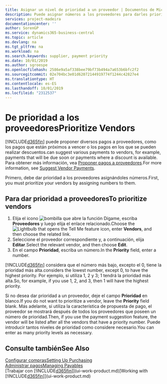 ```yaml
---
title: Asignar un nivel de prioridad a un proveedor | Documentos de Microsoft
description: Puede asignar números a los proveedores para darles prioridad y facilitar las sugerencias de pago en Business Central.
services: project-madeira
documentationcenter: ''
author: SorenGP
ms.service: dynamics365-business-central
ms.topic: article
ms.devlang: na
ms.tgt_pltfrm: na
ms.workload: na
ms.search.keywords: supplier, payment priority
ms.date: 10/01/2019
ms.author: sgroespe
ms.openlocfilehash: 2586e9a5af338bee79bf73b494a7a653b6bfc2f2
ms.sourcegitcommit: 02e704bc3e01d62072144919774f1244c42827e4
ms.translationtype: HT
ms.contentlocale: es-ES
ms.lasthandoff: 10/01/2019
ms.locfileid: "2312537"
---
```

# <a name="prioritize-vendors"></a><span data-ttu-id="73918-103">De prioridad a los proveedores</span><span class="sxs-lookup"><span data-stu-id="73918-103">Prioritize Vendors</span></span>
[!INCLUDE[d365fin](includes/d365fin_md.md)] <span data-ttu-id="73918-104">puede proponer diversos pagos a proveedores, como los pagos que están próximos a vencer o los pagos en los que se pueden realizar descuentos.</span><span class="sxs-lookup"><span data-stu-id="73918-104">can suggest various payments to vendors, for example, payments that will be due soon or payments where a discount is available.</span></span> <span data-ttu-id="73918-105">Para obtener más información, vea [Proponer pagos a proveedores](payables-how-suggest-vendor-payments.md).</span><span class="sxs-lookup"><span data-stu-id="73918-105">For more information, see [Suggest Vendor Payments](payables-how-suggest-vendor-payments.md).</span></span>

<span data-ttu-id="73918-106">Primero, debe dar prioridad a los proveedores asignándoles números.</span><span class="sxs-lookup"><span data-stu-id="73918-106">First, you must prioritize your vendors by assigning numbers to them.</span></span>

## <a name="to-prioritize-vendors"></a><span data-ttu-id="73918-107">Para dar prioridad a proveedores</span><span class="sxs-lookup"><span data-stu-id="73918-107">To prioritize vendors</span></span>
1. <span data-ttu-id="73918-108">Elija el icono ![bombilla que abre la función Dígame](media/ui-search/search_small.png "Dígame que desea hacer"), escriba **Proveedores** y luego elija el enlace relacionado.</span><span class="sxs-lookup"><span data-stu-id="73918-108">Choose the ![Lightbulb that opens the Tell Me feature](media/ui-search/search_small.png "Tell me what you want to do") icon, enter **Vendors**, and then choose the related link.</span></span>
2. <span data-ttu-id="73918-109">Seleccione el proveedor correspondiente y, a continuación, elija **Editar**.</span><span class="sxs-lookup"><span data-stu-id="73918-109">Select the relevant vendor, and then choose **Edit**.</span></span>
3. <span data-ttu-id="73918-110">En el campo **Prioridad**, escriba un número.</span><span class="sxs-lookup"><span data-stu-id="73918-110">In the **Priority** field, enter a number.</span></span>

[!INCLUDE[d365fin](includes/d365fin_md.md)] <span data-ttu-id="73918-111">considera que el número más bajo, excepto el 0, tiene la prioridad más alta.</span><span class="sxs-lookup"><span data-stu-id="73918-111">considers the lowest number, except 0, to have the highest priority.</span></span> <span data-ttu-id="73918-112">Por ejemplo, si utiliza 1, 2 y 3; 1 tendrá la prioridad más alta.</span><span class="sxs-lookup"><span data-stu-id="73918-112">So, for example, if you use 1, 2, and 3, then 1 will have the highest priority.</span></span>

<span data-ttu-id="73918-113">Si no desea dar prioridad a un proveedor, deje el campo **Prioridad** en blanco.</span><span class="sxs-lookup"><span data-stu-id="73918-113">If you do not want to prioritize a vendor, leave the **Priority** field blank.</span></span> <span data-ttu-id="73918-114">Más adelante, si utiliza la característica de propuesta de pago, el proveedor se mostrará después de todos los proveedores que poseen un número de prioridad.</span><span class="sxs-lookup"><span data-stu-id="73918-114">Then, if you use the payment suggestion feature, the vendor will be listed after all the vendors that have a priority number.</span></span> <span data-ttu-id="73918-115">Puede introducir tantos niveles de prioridad como considere necesario.</span><span class="sxs-lookup"><span data-stu-id="73918-115">You can enter as many priority levels as necessary.</span></span>

## <a name="see-also"></a><span data-ttu-id="73918-116">Consulte también</span><span class="sxs-lookup"><span data-stu-id="73918-116">See Also</span></span>
[<span data-ttu-id="73918-117">Configurar compras</span><span class="sxs-lookup"><span data-stu-id="73918-117">Setting Up Purchasing</span></span>](purchasing-setup-purchasing.md)  
[<span data-ttu-id="73918-118">Administrar pagos</span><span class="sxs-lookup"><span data-stu-id="73918-118">Managing Payables</span></span>](payables-manage-payables.md)  
<span data-ttu-id="73918-119">[Trabajar con [!INCLUDE[d365fin](includes/d365fin_md.md)]](ui-work-product.md)</span><span class="sxs-lookup"><span data-stu-id="73918-119">[Working with [!INCLUDE[d365fin](includes/d365fin_md.md)]](ui-work-product.md)</span></span>
